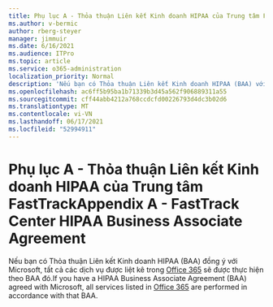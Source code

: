 ```yaml
---
title: Phụ lục A - Thỏa thuận Liên kết Kinh doanh HIPAA của Trung tâm FastTrack
ms.author: v-bermic
author: rberg-steyer
manager: jimmuir
ms.date: 6/16/2021
ms.audience: ITPro
ms.topic: article
ms.service: o365-administration
localization_priority: Normal
description: 'Nếu bạn có Thỏa thuận Liên kết Kinh doanh HIPAA (BAA) với Microsoft cho Dịch vụ FastTrack thì tất cả dịch vụ được liệt kê trong Lợi ích Trung tâm FastTrack cho Office 365 đều được bao gồm trong BAA đó, ngoại trừ:'
ms.openlocfilehash: ac6ff5b95ba1b71339b3d45a562f906889311a55
ms.sourcegitcommit: cff44abb4212a768ccdcfd00226793d4dc3b02d6
ms.translationtype: MT
ms.contentlocale: vi-VN
ms.lasthandoff: 06/17/2021
ms.locfileid: "52994911"
---
```

# <a name="appendix-a---fasttrack-center-hipaa-business-associate-agreement"></a><span data-ttu-id="de0a8-103">Phụ lục A - Thỏa thuận Liên kết Kinh doanh HIPAA của Trung tâm FastTrack</span><span class="sxs-lookup"><span data-stu-id="de0a8-103">Appendix A - FastTrack Center HIPAA Business Associate Agreement</span></span>

<span data-ttu-id="de0a8-104">Nếu bạn có Thỏa thuận Liên kết Kinh doanh HIPAA (BAA) đồng ý với Microsoft, tất cả các dịch vụ được liệt kê trong [Office 365](products-and-capabilities.md#office-365) sẽ được thực hiện theo BAA đó.</span><span class="sxs-lookup"><span data-stu-id="de0a8-104">If you have a HIPAA Business Associate Agreement (BAA) agreed with Microsoft, all services listed in [Office 365](products-and-capabilities.md#office-365) are performed in accordance with that BAA.</span></span>


